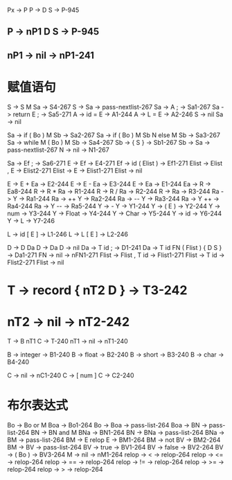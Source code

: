 Px -> P
P -> D S -> P-945
## P -> nP1 D S -> P-945
## nP1 -> nil -> nP1-241

# 赋值语句
S -> S M Sa -> S4-267
S -> Sa -> pass-nextlist-267
Sa -> A ; -> Sa1-267
Sa -> return E ; -> Sa5-271
A -> id = E -> A1-244
A -> L = E -> A2-246
S -> nil
Sa -> nil

Sa -> if ( Bo ) M Sb -> Sa2-267
Sa -> if ( Bo ) M Sb N else M Sb -> Sa3-267
Sa -> while M ( Bo ) M Sb -> Sa4-267
Sb -> { S } -> Sb1-267
Sb -> Sa -> pass-nextlist-267
N -> nil -> N1-267


Sa -> Ef ; -> Sa6-271
E -> Ef -> E4-271
Ef -> id ( Elist ) -> Ef1-271
Elist -> Elist , E -> Elist2-271
Elist -> E -> Elist1-271
Elist -> nil

E -> E + Ea -> E2-244
E -> E - Ea -> E3-244
E -> Ea -> E1-244
Ea -> R -> Ea8-244
R -> R * Ra -> R1-244
R -> R / Ra -> R2-244
R -> Ra -> R3-244
Ra -> Y -> Ra1-244
Ra -> ++ Y -> Ra2-244
Ra -> -- Y -> Ra3-244
Ra -> Y ++ -> Ra4-244
Ra -> Y -- -> Ra5-244
Y -> - Y -> Y1-244
Y -> ( E ) -> Y2-244
Y -> num -> Y3-244
Y -> Float -> Y4-244
Y -> Char -> Y5-244
Y -> id -> Y6-244
Y -> L -> Y7-246

L -> id [ E ] -> L1-246
L -> L [ E ] -> L2-246

D -> D Da
D -> Da
D -> nil
Da -> T id ; -> D1-241
Da -> T id FN ( Flist ) { D S } -> Da1-271
FN -> nil -> nFN1-271
Flist -> Flist , T id -> Flist1-271
Flist -> T id -> Flist2-271
Flist -> nil

# T -> record { nT2 D } -> T3-242
# nT2 -> nil -> nT2-242

T -> B nT1 C -> T-240
nT1 -> nil -> nT1-240

B -> integer -> B1-240
B -> float -> B2-240
B -> short -> B3-240
B -> char -> B4-240

C -> nil -> nC1-240
C -> [ num ] C -> C2-240

# 布尔表达式
Bo -> Bo or M Boa -> Bo1-264
Bo -> Boa -> pass-list-264
Boa -> BN -> pass-list-264
BN -> BN and M BNa -> BN1-264
BN -> BNa -> pass-list-264
BNa -> BM -> pass-list-264
BM -> E relop E -> BM1-264
BM -> not BV -> BM2-264
BM -> BV -> pass-list-264
BV -> true -> BV1-264
BV -> false -> BV2-264
BV -> ( Bo ) -> BV3-264
M -> nil -> nM1-264
relop -> < -> relop-264
relop -> <= -> relop-264
relop -> == -> relop-264
relop -> != -> relop-264
relop -> >= -> relop-264
relop -> > -> relop-264
